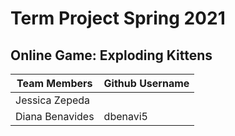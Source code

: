 # Term Project Spring 2021

## Online Game: Exploding Kittens

| Team Members                 |  Github Username |
| ---------------------------- | ---------------- |
| Jessica Zepeda               |                  |
| Diana Benavides              |     dbenavi5     |
